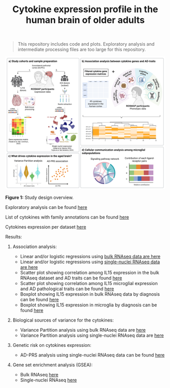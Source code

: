 <h1 align="center"> Cytokine expression profile in the human brain of older adults </h1><br>

> This repository includes code and plots. Exploratory analysis and intermediate processing files are too large for this repository.

<p align="center">
 <img src="https://github.com/rushalz/Cytokines_public_release/blob/main/Fig1_Graph_abstract_Cytokines_2025.png">
</p>

**Figure 1:** Study design overview.

Exploratory analysis can be found [here](https://rushalz.github.io/Cytokines_public_release/exploratory_analysis/exploratory_plots_bulk.html)

List of cytokines with family annotations can be found [here](https://rushalz.github.io/Cytokines_public_release/cytokines_families.html)

Cytokines expression per dataset [here](https://rushalz.github.io/Cytokines_public_release/upset_plot_expr_genes.html)

Results:

1. Association analysis:
	
	- Linear and/or logistic regressions using [bulk RNAseq data are here](https://rushalz.github.io/Cytokines_public_release/association_analysis/signif_heatmap_correl_bulkRNA.html)
	- Linear and/or logistic regressions using [single-nuclei RNAseq data are here](https://rushalz.github.io/Cytokines_public_release/association_analysis/signif_heatmap_correl_snRNA.html)
	- Scatter plot showing correlation among IL15 expression in the bulk RNAseq dataset and AD traits can be found [here](https://rushalz.github.io/Cytokines_public_release/association_analysis/scatter_plots_IL15_bulk.html)
	- Scatter plot showing correlation among IL15 microglial expression and AD pathological traits can be found [here](https://rushalz.github.io/Cytokines_public_release/association_analysis/scatter_plot_IL15_mic.html)
	- Boxplot showing IL15 expression in bulk RNAseq data by diagnosis can be found [here](https://rushalz.github.io/Cytokines_public_release/association_analysis/boxplot_IL15_bulk.html)
	- Boxplot showing IL15 expression in microglia by diagnosis can be found [here](https://rushalz.github.io/Cytokines_public_release/association_analysis/boxplot_IL15_mic.html)
	
2. Biological sources of variance for the cytokines:

	- Variance Partition analysis using bulk RNAseq data are [here](https://rushalz.github.io/Cytokines_public_release/biological_drivers/vp_cytokines_bulk.html)
	- Variance Partition analysis using single-nuclei RNAseq data are [here](https://rushalz.github.io/Cytokines_public_release/biological_drivers/vp_cytokines_sn.html)
	
3. Genetic risk on cytokines expression:

	- AD-PRS analysis using single-nuclei RNAseq data can be found [here](https://rushalz.github.io/Cytokines_public_release/prs_analysis/prs_sn_association.html)
	
4. Gene set enrichment analysis (GSEA):

	- Bulk RNAseq [here](https://rushalz.github.io/Cytokines_public_release/gsea/gsea_bulk_RNAseq.html)
	- Single-nuclei RNAseq [here](https://rushalz.github.io/Cytokines_public_release/gsea/gsea_sn_RNAseq.html)
